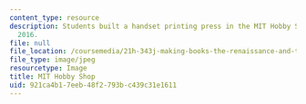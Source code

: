 ```yaml
---
content_type: resource
description: Students built a handset printing press in the MIT Hobby Shop in Spring
  2016.
file: null
file_location: /coursemedia/21h-343j-making-books-the-renaissance-and-today-spring-2016/921ca4b17eeb48f2793bc439c31e1611_21h-343-classroom2.jpg
file_type: image/jpeg
resourcetype: Image
title: MIT Hobby Shop
uid: 921ca4b1-7eeb-48f2-793b-c439c31e1611
---
```

